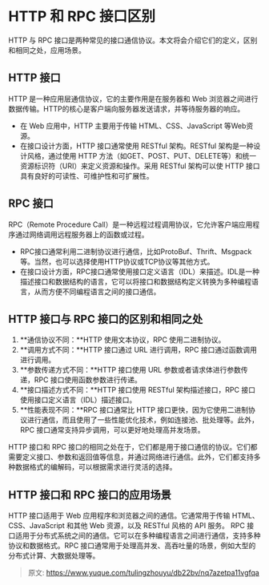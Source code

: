# HTTP 和 RPC 接口区别

HTTP 与 RPC 接口是两种常见的接口通信协议。本文将会介绍它们的定义，区别和相同之处，应用场景。

## HTTP 接口
HTTP 是一种应用层通信协议，它的主要作用是在服务器和 Web 浏览器之间进行数据传输。HTTP的核心是客户端向服务器发送请求，并等待服务器的响应。

- 在 Web 应用中，HTTP 主要用于传输 HTML、CSS、JavaScript 等Web资源。
- 在接口设计方面，HTTP 接口通常使用 RESTful 架构。RESTful 架构是一种设计风格，通过使用 HTTP 方法（如GET、POST、PUT、DELETE等）和统一资源标识符（URI）来定义资源和操作。采用 RESTful 架构可以使 HTTP 接口具有良好的可读性、可维护性和可扩展性。

## RPC 接口
RPC（Remote Procedure Call）是一种远程过程调用协议，它允许客户端应用程序通过网络调用远程服务器上的函数或过程。

- RPC接口通常利用二进制协议进行通信，比如ProtoBuf、Thrift、Msgpack等。当然，也可以选择使用HTTP协议或TCP协议等其他方式。
- 在接口设计方面，RPC接口通常使用接口定义语言（IDL）来描述。IDL是一种描述接口和数据结构的语言，它可以将接口和数据结构定义转换为多种编程语言，从而方便不同编程语言之间的接口通信。

## HTTP 接口与 RPC 接口的区别和相同之处

1. **通信协议不同：**HTTP 使用文本协议，RPC 使用二进制协议。
2. **调用方式不同：**HTTP 接口通过 URL 进行调用，RPC 接口通过函数调用进行调用。
3. **参数传递方式不同：**HTTP 接口使用 URL 参数或者请求体进行参数传递，RPC 接口使用函数参数进行传递。
4. **接口描述方式不同：**HTTP 接口使用 RESTful 架构描述接口，RPC 接口使用接口定义语言（IDL）描述接口。
5. **性能表现不同：**RPC 接口通常比 HTTP 接口更快，因为它使用二进制协议进行通信，而且使用了一些性能优化技术，例如连接池、批处理等。此外，RPC 接口通常支持异步调用，可以更好地处理高并发场景。

HTTP 接口和 RPC 接口的相同之处在于，它们都是用于接口通信的协议。它们都需要定义接口、参数和返回值等信息，并通过网络进行通信。此外，它们都支持多种数据格式的编解码，可以根据需求进行灵活的选择。

## HTTP 接口和 RPC 接口的应用场景
HTTP 接口适用于 Web 应用程序和浏览器之间的通信。它通常用于传输 HTML、CSS、JavaScript 和其他 Web 资源，以及 RESTful 风格的 API 服务。
RPC 接口适用于分布式系统之间的通信。它可以在多种编程语言之间进行通信，支持多种协议和数据格式。RPC 接口通常用于处理高并发、高吞吐量的场景，例如大型的分布式计算、大数据处理等。


> 原文: <https://www.yuque.com/tulingzhouyu/db22bv/nq7azetpa11vgfqa>
